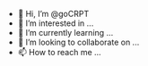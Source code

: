 - 👋 Hi, I’m @goCRPT
- 👀 I’m interested in ...
- 🌱 I’m currently learning ...
- 💞️ I’m looking to collaborate on ...
- 📫 How to reach me ...

<!---
goCRPT/goCRPT is a ✨ special ✨ repository because its `README.md` (this file) appears on your GitHub profile.
You can click the Preview link to take a look at your changes.
--->
